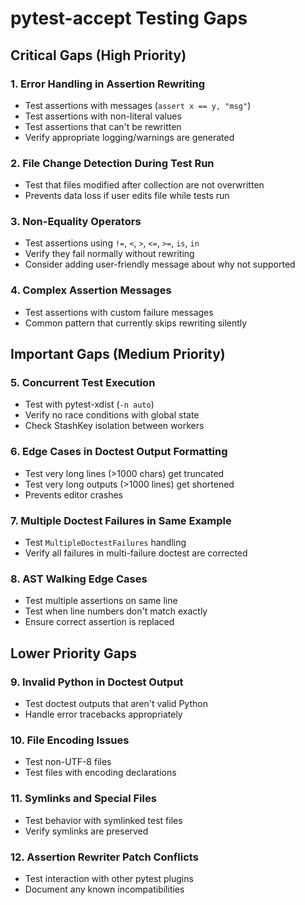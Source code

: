 # pytest-accept Testing Gaps

## Critical Gaps (High Priority)

### 1. Error Handling in Assertion Rewriting

- Test assertions with messages (`assert x == y, "msg"`)
- Test assertions with non-literal values
- Test assertions that can't be rewritten
- Verify appropriate logging/warnings are generated

### 2. File Change Detection During Test Run

- Test that files modified after collection are not overwritten
- Prevents data loss if user edits file while tests run

### 3. Non-Equality Operators

- Test assertions using `!=`, `<`, `>`, `<=`, `>=`, `is`, `in`
- Verify they fail normally without rewriting
- Consider adding user-friendly message about why not supported

### 4. Complex Assertion Messages

- Test assertions with custom failure messages
- Common pattern that currently skips rewriting silently

## Important Gaps (Medium Priority)

### 5. Concurrent Test Execution

- Test with pytest-xdist (`-n auto`)
- Verify no race conditions with global state
- Check StashKey isolation between workers

### 6. Edge Cases in Doctest Output Formatting

- Test very long lines (>1000 chars) get truncated
- Test very long outputs (>1000 lines) get shortened
- Prevents editor crashes

### 7. Multiple Doctest Failures in Same Example

- Test `MultipleDoctestFailures` handling
- Verify all failures in multi-failure doctest are corrected

### 8. AST Walking Edge Cases

- Test multiple assertions on same line
- Test when line numbers don't match exactly
- Ensure correct assertion is replaced

## Lower Priority Gaps

### 9. Invalid Python in Doctest Output

- Test doctest outputs that aren't valid Python
- Handle error tracebacks appropriately

### 10. File Encoding Issues

- Test non-UTF-8 files
- Test files with encoding declarations

### 11. Symlinks and Special Files

- Test behavior with symlinked test files
- Verify symlinks are preserved

### 12. Assertion Rewriter Patch Conflicts

- Test interaction with other pytest plugins
- Document any known incompatibilities
